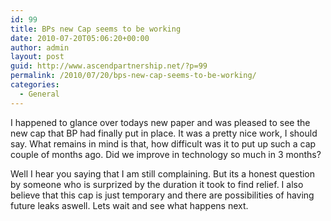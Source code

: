```yaml
---
id: 99
title: BPs new Cap seems to be working
date: 2010-07-20T05:06:20+00:00
author: admin
layout: post
guid: http://www.ascendpartnership.net/?p=99
permalink: /2010/07/20/bps-new-cap-seems-to-be-working/
categories:
  - General
---
```

I happened to glance over todays new paper and was pleased to see the new cap that BP had finally put in place. It was a pretty nice work, I should say. What remains in mind is that, how difficult was it to put up such a cap couple of months ago. Did we improve in technology so much in 3 months?

Well I hear you saying that I am still complaining. But its a honest question by someone who is surprized by the duration it took to find relief. I also believe that this cap is just temporary and there are possibilities of having future leaks aswell. Lets wait and see what happens next.
